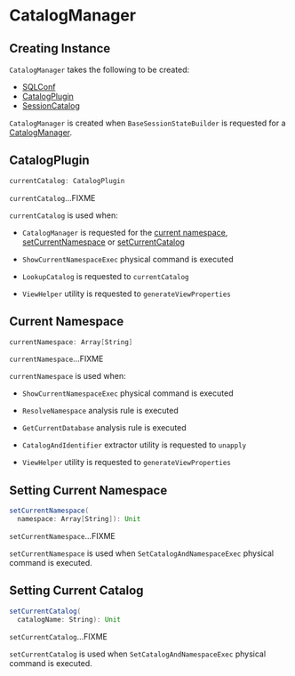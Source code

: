 # CatalogManager

## Creating Instance

`CatalogManager` takes the following to be created:

* <span id="conf"> [SQLConf](../../SQLConf.md)
* <span id="defaultSessionCatalog"> [CatalogPlugin](CatalogPlugin.md)
* <span id="v1SessionCatalog"> [SessionCatalog](../../SessionCatalog.md)

`CatalogManager` is created when `BaseSessionStateBuilder` is requested for a [CatalogManager](../../BaseSessionStateBuilder.md#catalogManager).

## <span id="currentCatalog"> CatalogPlugin

```scala
currentCatalog: CatalogPlugin
```

`currentCatalog`...FIXME

`currentCatalog` is used when:

* `CatalogManager` is requested for the [current namespace](#currentNamespace), [setCurrentNamespace](#setCurrentNamespace) or [setCurrentCatalog](#setCurrentCatalog)

* `ShowCurrentNamespaceExec` physical command is executed

* `LookupCatalog` is requested to `currentCatalog`

* `ViewHelper` utility is requested to `generateViewProperties`

## <span id="currentNamespace"> Current Namespace

```scala
currentNamespace: Array[String]
```

`currentNamespace`...FIXME

`currentNamespace` is used when:

* `ShowCurrentNamespaceExec` physical command is executed

* `ResolveNamespace` analysis rule is executed

* `GetCurrentDatabase` analysis rule is executed

* `CatalogAndIdentifier` extractor utility is requested to `unapply`

* `ViewHelper` utility is requested to `generateViewProperties`

## <span id="setCurrentNamespace"> Setting Current Namespace

```scala
setCurrentNamespace(
  namespace: Array[String]): Unit
```

`setCurrentNamespace`...FIXME

`setCurrentNamespace` is used when `SetCatalogAndNamespaceExec` physical command is executed.

## <span id="setCurrentCatalog"> Setting Current Catalog

```scala
setCurrentCatalog(
  catalogName: String): Unit
```

`setCurrentCatalog`...FIXME

`setCurrentCatalog` is used when `SetCatalogAndNamespaceExec` physical command is executed.
